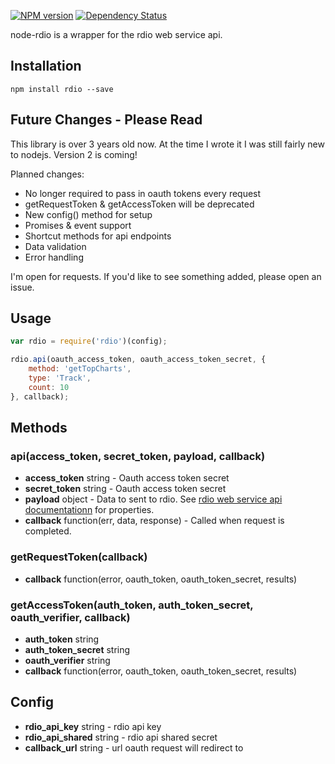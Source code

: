 [![NPM version](https://badge.fury.io/js/rdio.png)](http://badge.fury.io/js/rdio)
[![Dependency Status](https://david-dm.org/dawnerd/node-rdio.png)](https://david-dm.org/dawnerd/node-rdio.png)

node-rdio is a wrapper for the rdio web service api.

## Installation

`npm install rdio --save`

## Future Changes - Please Read

This library is over 3 years old now. At the time I wrote it I was still fairly new to nodejs. Version 2 is coming!

Planned changes:

 - No longer required to pass in oauth tokens every request
 - getRequestToken & getAccessToken will be deprecated
 - New config() method for setup
 - Promises & event support
 - Shortcut methods for api endpoints
 - Data validation
 - Error handling

I'm open for requests. If you'd like to see something added, please open an issue.

## Usage

```javascript
var rdio = require('rdio')(config);

rdio.api(oauth_access_token, oauth_access_token_secret, {
    method: 'getTopCharts',
    type: 'Track',
    count: 10
}, callback);
```

## Methods

### api(access_token, secret_token, payload, callback)

 - **access_token** string - Oauth access token secret
 - **secret_token** string - Oauth access token secret
 - **payload** object - Data to sent to rdio. See [rdio web service api documentationn](http://www.rdio.com/developers/docs/web-service/index/) for properties.
 - **callback** function(err, data, response) - Called when request is completed.

### getRequestToken(callback)

 - **callback** function(error, oauth_token, oauth_token_secret, results)

### getAccessToken(auth_token, auth_token_secret, oauth_verifier, callback)

 - **auth_token** string
 - **auth_token_secret** string
 - **oauth_verifier** string
 - **callback** function(error, oauth_token, oauth_token_secret, results)

## Config

 - **rdio_api_key** string - rdio api key
 - **rdio_api_shared** string - rdio api shared secret
 - **callback_url** string - url oauth request will redirect to